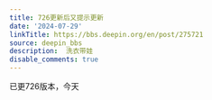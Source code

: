 ```yaml
---
title: 726更新后又提示更新
date: '2024-07-29'
linkTitle: https://bbs.deepin.org/en/post/275721
source: deepin_bbs
description:  洗衣带娃 
disable_comments: true
---
```

已更726版本，今天
